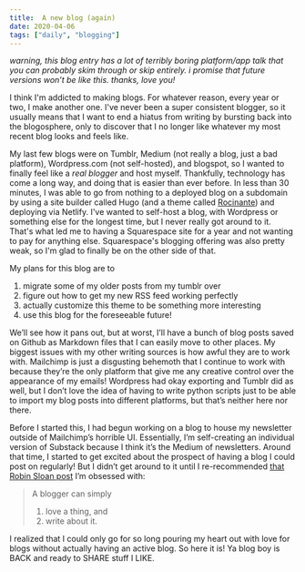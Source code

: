 ```yaml
---
title:  A new blog (again)
date: 2020-04-06
tags: ["daily", "blogging"]
---
```


_warning, this blog entry has a lot of terribly boring platform/app talk that you can probably skim through or skip entirely. i promise that future versions won’t be like this. thanks, love you!_

<!--more-->

I think I'm addicted to making blogs. For whatever reason, every year or two, I make another one. I've never been a super consistent blogger, so it usually means that I want to end a hiatus from writing by bursting back into the blogosphere, only to discover that I no longer like whatever my most recent blog looks and feels like. 

My last few blogs were on Tumblr, Medium (not really a blog, just a bad platform), Wordpress.com (not self-hosted), and blogspot, so I wanted to finally feel like a _real blogger_ and host myself. Thankfully, technology has come a long way, and doing that is easier than ever before. In less than 30 minutes, I was able to go from nothing to a deployed blog on a subdomain by using a site builder called Hugo (and a theme called [Rocinante](https://themes.gohugo.io/hugo-rocinante/)) and deploying via Netlify. I've wanted to self-host a blog, with Wordpress or something else for the longest time, but I never really got around to it. That's what led me to having a Squarespace site for a year and not wanting to pay for anything else. Squarespace's blogging offering was also pretty weak, so I'm glad to finally be on the other side of that.

My plans for this blog are to 
1. migrate some of my older posts from my tumblr over
2. figure out how to get my new RSS feed working perfectly
3. actually customize this theme to be something more interesting
4. use this blog for the foreseeable future!

We’ll see how it pans out, but at worst, I’ll have a bunch of blog posts saved on Github as Markdown files that I can easily move to other places. My biggest issues with my other writing sources is how awful they are to work with. Mailchimp is just a disgusting behemoth that I continue to work with because they’re the only platform that give me any creative control over the appearance of my emails! Wordpress had okay exporting and Tumblr did as well, but I don’t love the idea of having to write python scripts just to be able to import my blog posts into different platforms, but that’s neither here nor there.

Before I started this, I had begun working on a blog to house my newsletter outside of Mailchimp’s horrible UI. Essentially, I’m self-creating an individual version of Substack because I think it’s the Medium of newsletters. Around that time, I started to get excited about the prospect of having a blog I could post on regularly! But I didn’t get around to it until I re-recommended [that Robin Sloan post](https://www.robinsloan.com/notes/things-you-love/) I’m obsessed with:
> A blogger can simply
> 1. love a thing, and
> 2. write about it.

I realized that I could only go for so long pouring my heart out with love for blogs without actually having an active blog. So here it is! Ya blog boy is BACK and ready to SHARE stuff I LIKE.